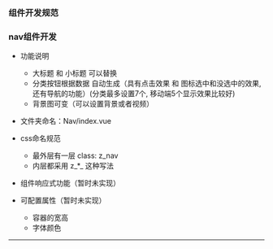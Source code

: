 ### 组件开发规范

### nav组件开发

- 功能说明
  - 大标题 和 小标题 可以替换
  - 分类按钮根据数据 自动生成（具有点击效果 和 图标选中和没选中的效果, 还有导航的功能）(分类最多设置7个, 移动端5个显示效果比较好)
  - 背景图可变（可以设置背景或者视频）

- 文件夹命名：Nav/index.vue

- css命名规范
  - 最外层有一层 class: z_nav
  - 内层都采用 z_*_ 这种写法

- 组件响应式功能（暂时未实现）

- 可配置属性（暂时未实现）
  - 容器的宽高
  - 字体颜色

---